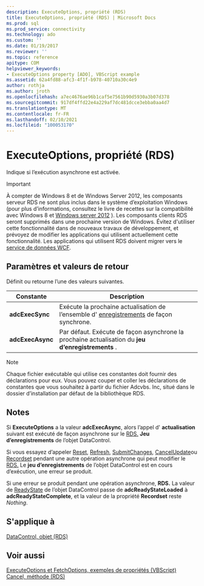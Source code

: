 ```yaml
---
description: ExecuteOptions, propriété (RDS)
title: ExecuteOptions, propriété (RDS) | Microsoft Docs
ms.prod: sql
ms.prod_service: connectivity
ms.technology: ado
ms.custom: ''
ms.date: 01/19/2017
ms.reviewer: ''
ms.topic: reference
apitype: COM
helpviewer_keywords:
- ExecuteOptions property [ADO], VBScript example
ms.assetid: 62a4fd88-afc3-4f1f-b978-40710a30c4e9
author: rothja
ms.author: jroth
ms.openlocfilehash: a7ec4676ae96b1caf5e7561b90d5930a3b07d378
ms.sourcegitcommit: 917df4ffd22e4a229af7dc481dcce3ebba0aa4d7
ms.translationtype: MT
ms.contentlocale: fr-FR
ms.lasthandoff: 02/10/2021
ms.locfileid: "100053170"
---
```

# <a name="executeoptions-property-rds"></a>ExecuteOptions, propriété (RDS)
Indique si l’exécution asynchrone est activée.  
  
> [!IMPORTANT]
>  À compter de Windows 8 et de Windows Server 2012, les composants serveur RDS ne sont plus inclus dans le système d’exploitation Windows (pour plus d’informations, consultez le livre de recettes sur la compatibilité avec Windows 8 et [Windows server 2012](https://www.microsoft.com/download/details.aspx?id=27416) ). Les composants clients RDS seront supprimés dans une prochaine version de Windows. Évitez d'utiliser cette fonctionnalité dans de nouveaux travaux de développement, et prévoyez de modifier les applications qui utilisent actuellement cette fonctionnalité. Les applications qui utilisent RDS doivent migrer vers le [service de données WCF](/dotnet/framework/wcf/).  
  
## <a name="settings-and-return-values"></a>Paramètres et valeurs de retour  
 Définit ou retourne l’une des valeurs suivantes.  
  
|Constante|Description|  
|--------------|-----------------|  
|**adcExecSync**|Exécute la prochaine actualisation de l’ensemble d' [enregistrements](../ado-api/recordset-object-ado.md) de façon synchrone.|  
|**adcExecAsync**|Par défaut. Exécute de façon asynchrone la prochaine actualisation du **jeu d’enregistrements** .|  
  
> [!NOTE]
>  Chaque fichier exécutable qui utilise ces constantes doit fournir des déclarations pour eux. Vous pouvez couper et coller les déclarations de constantes que vous souhaitez à partir du fichier Adcvbs. Inc, situé dans le dossier d’installation par défaut de la bibliothèque RDS.  
  
## <a name="remarks"></a>Notes  
 Si **ExecuteOptions** a la valeur **adcExecAsync**, alors l’appel d' **actualisation** suivant est exécuté de façon asynchrone sur le [RDS.](./datacontrol-object-rds.md) **Jeu d’enregistrements** de l’objet DataControl.  
  
 Si vous essayez d’appeler [Reset](./reset-method-rds.md), [Refresh](./refresh-method-rds.md), [SubmitChanges](./submitchanges-method-rds.md), [CancelUpdate](../ado-api/cancelupdate-method-ado.md)ou [Recordset](./recordset-sourcerecordset-properties-rds.md) pendant une autre opération asynchrone qui peut modifier le [RDS.](./datacontrol-object-rds.md) Le **jeu d’enregistrements** de l’objet DataControl est en cours d’exécution, une erreur se produit.  
  
 Si une erreur se produit pendant une opération asynchrone, **RDS.** La valeur de [ReadyState](./readystate-property-rds.md) de l’objet DataControl passe de **adcReadyStateLoaded** à **adcReadyStateComplete**, et la valeur de la propriété **Recordset** reste *Nothing*.  
  
## <a name="applies-to"></a>S'applique à  
 [DataControl, objet (RDS)](./datacontrol-object-rds.md)  
  
## <a name="see-also"></a>Voir aussi  
 [ExecuteOptions et FetchOptions, exemples de propriétés (VBScript)](./executeoptions-and-fetchoptions-properties-example-vbscript.md)   
 [Cancel, méthode (RDS)](./cancel-method-rds.md)